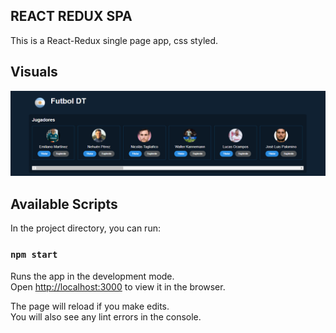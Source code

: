 ## REACT REDUX SPA
This is a React-Redux single page app, css styled. 

## Visuals

![ScreenShot](https://github.com/nfavala/futbol-dt/blob/main/Captura%20de%20pantalla%202021-10-22%20140721.png)



## Available Scripts

In the project directory, you can run:

### `npm start`

Runs the app in the development mode.<br>
Open [http://localhost:3000](http://localhost:3000) to view it in the browser.

The page will reload if you make edits.<br>
You will also see any lint errors in the console.
